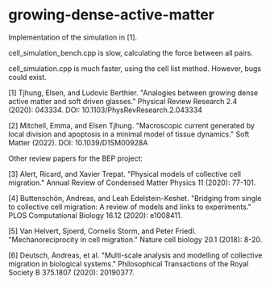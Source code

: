 # growing-dense-active-matter

Implementation of the simulation in [1]. 

cell_simulation_bench.cpp is slow, calculating the force between all pairs. 

cell_simulation.cpp is much faster, using the cell list method. However, bugs could exist.

[1] Tjhung, Elsen, and Ludovic Berthier. "Analogies between growing dense active matter and soft driven glasses." Physical Review Research 2.4 (2020): 043334. DOI: 10.1103/PhysRevResearch.2.043334

[2] Mitchell, Emma, and Elsen Tjhung. "Macroscopic current generated by local division and apoptosis in a minimal model of tissue dynamics." Soft Matter (2022). DOI: 10.1039/D1SM00928A 

Other review papers for the BEP project:

[3] Alert, Ricard, and Xavier Trepat. "Physical models of collective cell migration." Annual Review of Condensed Matter Physics 11 (2020): 77-101.

[4] Buttenschön, Andreas, and Leah Edelstein-Keshet. "Bridging from single to collective cell migration: A review of models and links to experiments." PLOS Computational Biology 16.12 (2020): e1008411.

[5] Van Helvert, Sjoerd, Cornelis Storm, and Peter Friedl. "Mechanoreciprocity in cell migration." Nature cell biology 20.1 (2018): 8-20.

[6] Deutsch, Andreas, et al. "Multi-scale analysis and modelling of collective migration in biological systems." Philosophical Transactions of the Royal Society B 375.1807 (2020): 20190377.
